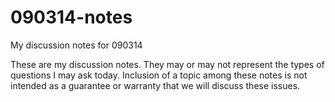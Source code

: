 090314-notes
============

My discussion notes for 090314

These are my discussion notes. They may or may not represent the types of questions I may ask today. Inclusion of a topic 
among these notes is not intended as a guarantee or warranty that we will discuss these issues. 
